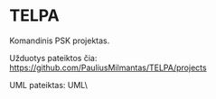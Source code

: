 # TELPA
Komandinis PSK projektas. 

Užduotys pateiktos čia: https://github.com/PauliusMilmantas/TELPA/projects

UML pateiktas: UML\
